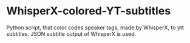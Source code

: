 # WhisperX-colored-YT-subtitles
Python script, that color codes speaker tags, made by WhisperX, to ytt subtitles. JSON subtitle output of WhisperX is used.
